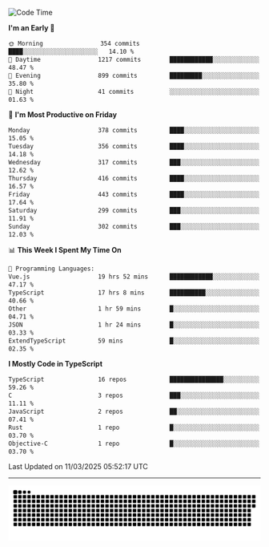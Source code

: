 <!--
<picture>
  <source
    srcset="https://github-readme-stats.vercel.app/api?username=kevinxft&show_icons=true&theme=dark"
    media="(prefers-color-scheme: dark)"
  />
  <source
    srcset="https://github-readme-stats.vercel.app/api?username=kevinxft&show_icons=true"
    media="(prefers-color-scheme: light), (prefers-color-scheme: no-preference)"
  />
  <img src="https://github-readme-stats.vercel.app/api?username=kevinxft&show_icons=true" />
</picture>
-->

<!--START_SECTION:waka-->
![Code Time](http://img.shields.io/badge/Code%20Time-3%2C216%20hrs%2038%20mins-blue)

**I'm an Early 🐤** 

```text
🌞 Morning                354 commits         ████░░░░░░░░░░░░░░░░░░░░░   14.10 % 
🌆 Daytime                1217 commits        ████████████░░░░░░░░░░░░░   48.47 % 
🌃 Evening                899 commits         █████████░░░░░░░░░░░░░░░░   35.80 % 
🌙 Night                  41 commits          ░░░░░░░░░░░░░░░░░░░░░░░░░   01.63 % 
```
📅 **I'm Most Productive on Friday** 

```text
Monday                   378 commits         ████░░░░░░░░░░░░░░░░░░░░░   15.05 % 
Tuesday                  356 commits         ████░░░░░░░░░░░░░░░░░░░░░   14.18 % 
Wednesday                317 commits         ███░░░░░░░░░░░░░░░░░░░░░░   12.62 % 
Thursday                 416 commits         ████░░░░░░░░░░░░░░░░░░░░░   16.57 % 
Friday                   443 commits         ████░░░░░░░░░░░░░░░░░░░░░   17.64 % 
Saturday                 299 commits         ███░░░░░░░░░░░░░░░░░░░░░░   11.91 % 
Sunday                   302 commits         ███░░░░░░░░░░░░░░░░░░░░░░   12.03 % 
```


📊 **This Week I Spent My Time On** 

```text
💬 Programming Languages: 
Vue.js                   19 hrs 52 mins      ████████████░░░░░░░░░░░░░   47.17 % 
TypeScript               17 hrs 8 mins       ██████████░░░░░░░░░░░░░░░   40.66 % 
Other                    1 hr 59 mins        █░░░░░░░░░░░░░░░░░░░░░░░░   04.71 % 
JSON                     1 hr 24 mins        █░░░░░░░░░░░░░░░░░░░░░░░░   03.33 % 
ExtendTypeScript         59 mins             █░░░░░░░░░░░░░░░░░░░░░░░░   02.35 % 
```

**I Mostly Code in TypeScript** 

```text
TypeScript               16 repos            ███████████████░░░░░░░░░░   59.26 % 
C                        3 repos             ███░░░░░░░░░░░░░░░░░░░░░░   11.11 % 
JavaScript               2 repos             ██░░░░░░░░░░░░░░░░░░░░░░░   07.41 % 
Rust                     1 repo              █░░░░░░░░░░░░░░░░░░░░░░░░   03.70 % 
Objective-C              1 repo              █░░░░░░░░░░░░░░░░░░░░░░░░   03.70 % 
```




 Last Updated on 11/03/2025 05:52:17 UTC
<!--END_SECTION:waka-->

---

<picture>
  <source media="(prefers-color-scheme: dark)" srcset="https://raw.githubusercontent.com/kevinxft/kevinxft/output/github-contribution-grid-snake-dark.svg">
  <source media="(prefers-color-scheme: light)" srcset="https://raw.githubusercontent.com/kevinxft/kevinxft/output/github-contribution-grid-snake.svg">
  <img alt="github contribution grid snake animation" src="https://raw.githubusercontent.com/kevinxft/kevinxft/output/github-contribution-grid-snake.svg">
</picture>